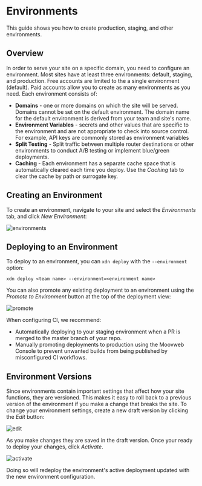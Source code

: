# Environments

This guide shows you how to create production, staging, and other environments.

## Overview

In order to serve your site on a specific domain, you need to configure an environment. Most sites have at least three environments: default, staging, and production. Free accounts are limited to the a single environment (default). Paid accounts allow you to create as many environments as you need. Each environment consists of:

- **Domains** - one or more domains on which the site will be served. Domains cannot be set on the default environment. The domain name for the default environment is derived from your team and site's name.
- **Environment Variables** - secrets and other values that are specific to the environment and are not appropriate to check into source control. For example, API keys are commonly stored as environment variables
- **Split Testing** - Split traffic between multiple router destinations or other environments to conduct A/B testing or implement blue/green deployments.
- **Caching** - Each environment has a separate cache space that is automatically cleared each time you deploy. Use the *Caching* tab to clear the cache by path or surrogate key.

## Creating an Environment

To create an environment, navigate to your site and select the *Environments* tab, and click *New Environment*:

![environments](../images/environments/environments.png)

## Deploying to an Environment

To deploy to an environment, you can `xdn deploy` with the `--environment` option:

```
xdn deploy <team name> --environment=<environment name>
```

You can also promote any existing deployment to an environment using the *Promote to Environment* button at the top of the deployment view:

![promote](../images/environments/promote.png)

When configuring CI, we recommend:

- Automatically deploying to your staging environment when a PR is merged to the master branch of your repo.
- Manually promoting deployments to production using the Moovweb Console to prevent unwanted builds from being published by misconfigured CI workflows.

## Environment Versions

Since environments contain important settings that affect how your site functions, they are versioned. This makes it easy to roll back to a previous version of the environment if you make a change that breaks the site. To change your environment settings, create a new draft version by clicking the *Edit* button:

![edit](../images/environments/edit.png)

As you make changes they are saved in the draft version. Once your ready to deploy your changes, click *Activate*.

![activate](../images/environments/activate.png)

Doing so will redeploy the environment's active deployment updated with the new environment configuration.

